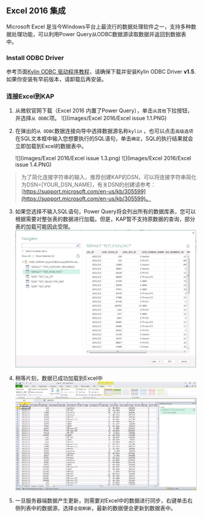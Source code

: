## Excel 2016 集成

Microsoft Excel 是当今Windows平台上最流行的数据处理软件之一，支持多种数据处理功能，可以利用Power Query从ODBC数据源读取数据并返回到数据表中。

### Install ODBC Driver
参考页面[Kylin ODBC 驱动程序教程](../driver/odbc.cn.md)，请确保下载并安装Kylin ODBC Driver __v1.5__. 如果你安装有早前版本，请卸载后再安装。 

### 连接Excel到KAP
1. 从微软官网下载（Excel 2016 内置了Power Query），单击`从其他`下拉按钮，并选择`从 ODBC`项。
   ![](images/Excel 2016/Excel issue 1.1.PNG)

2. 在弹出的`从 ODBC`数据连接向导中选择数据源名称`kylin` ，也可以点击`高级选项`在SQL文本框中输入您想要执行的SQL语句，单击`确定`，SQL的执行结果就会立即加载到Excel的数据表中。

   ![](images/Excel 2016/Excel issue 1.3.png)
   ![](images/Excel 2016/Excel issue 1.4.PNG)

> 为了简化连接字符串的输入，推荐创建KAP的DSN，可以将连接字符串简化为DSN=[YOUR_DSN_NAME]，有关DSN的创建请参考：[https://support.microsoft.com/en-us/kb/305599](https://support.microsoft.com/en-us/kb/305599)。


3. 如果您选择不输入SQL语句，Power Query将会列出所有的数据库表，您可以根据需要对整张表的数据进行加载。但是，KAP暂不支持原数据的查询，部分表的加载可能因此受限。
   ![](images/powerbi/Picture3.png)
4. 稍等片刻，数据已成功加载到Excel中
   ![](images/powerbi/Picture4.png)
5. 一旦服务器端数据产生更新，则需要对Excel中的数据进行同步，右键单击右侧列表中的数据源，选择`全部刷新`，最新的数据便会更新到数据表中。

   ​
